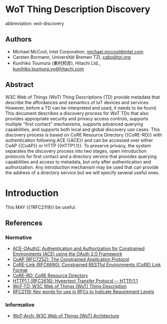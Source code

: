 # WoT Thing Description Discovery
abbreviation: wot-discovery

## Authors
* Michael McCool, Intel Corporation, michael.mccool@intel.com
* Carsten Bormann, Universität Bremen TZI, cabo@tzi.org
* Kunihiko Toumura (東村邦彦), Hitachi Ltd., kunihiko.toumura.yv@hitachi.com

## Abstract

W3C Web of Things (WoT) Thing Descriptions (TD) provide metadata that
describe the affordances and semantics of IoT devices and services.
However, before a TD can be interpreted and used, it needs to be found.
This document describes a discovery process for WoT TDs that also 
provides appropriate security and privacy access controls, supports 
multiple "first contact" mechanisms, supports advanced querying
capabilities, and supports both local and global discovery use cases.
This discovery process is based on CoRE Resource Directory {{CoRE-RD}}
with authentication following ACE {{ACE}} and can be accessed over either
CoAP {{CoAP}} or HTTP {{HTTP1.1}}.  To preserve privacy, the system
separates the discovery process into two stages, open
introduction protocols for first contact and a directory service that
provides querying capabilities and access to metadata, but only after
authentication and authorization.  Any introduction mechanism may be
used that can provide the address of a directory service but we will
specify several useful ones.  

# Introduction

This MAY {{?RFC2119}} be useful.

## References

### Normative
* [ACE-OAuth2: Authentication and Authorization for Constrained Environments (ACE) using the OAuth 2.0 Framework](https://datatracker.ietf.org/doc/draft-ietf-ace-oauth-authz/)
* [CoAP (RFC7252): The Constrained Application Protocol](https://datatracker.ietf.org/doc/rfc7252/)
* [CoRE-Link (RFC6690): Constrained RESTful Environments (CoRE) Link Format](https://datatracker.ietf.org/doc/rfc6690/)
* [CoRE-RD: CoRE Resource Directory](https://datatracker.ietf.org/doc/draft-ietf-core-resource-directory/)
* [HTTP1.1 (RFC2616): Hypertext Transfer Protocol -- HTTP/1.1](https://datatracker.ietf.org/doc/rfc2616/)
* [WoT-TD: W3C Web of Things (WoT) Thing Description](https://www.w3.org/TR/wot-thing-description/)
* [RFC2119: Key words for use in RFCs to Indicate Requirement Levels](https://datatracker.ietf.org/doc/rfc2119/)

### Informative
* [WoT-Arch: W3C Web of Things (WoT) Architecture](https://www.w3.org/TR/wot-architecture/)

